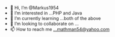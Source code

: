 - 👋 Hi, I’m @Markus1954
- 👀 I’m interested in ...PHP and Java
- 🌱 I’m currently learning ...both of the above
- 💞️ I’m looking to collaborate on ...
- 📫 How to reach me ...mathman54@yahoo.com

<!---
Markus1954/Markus1954 is a ✨ special ✨ repository because its `README.md` (this file) appears on your GitHub profile.
You can click the Preview link to take a look at your changes.
--->
